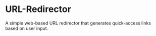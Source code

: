 # URL-Redirector
A simple web-based URL redirector that generates quick-access links based on user input.
